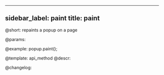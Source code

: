 
---
sidebar_label: paint
title: paint
---          

@short: repaints a popup on a page


@params:




@example:
popup.paint();


@template: api_method
@descr:





@changelog:


